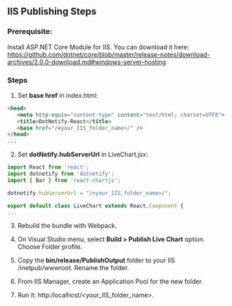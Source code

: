 ## IIS Publishing Steps

### Prerequisite:

Install ASP.NET Core Module for IIS.  You can download it here:<br/>
https://github.com/dotnet/core/blob/master/release-notes/download-archives/2.0.0-download.md#windows-server-hosting

### Steps

1. Set __base href__ in index.html:
```html
<head>
   <meta http-equiv="content-type" content="text/html; charset=UTF8">
   <title>DotNetify-React</title>
   <base href="/<your_IIS_folder_name>/" />
</head>
...
```

2. Set __dotNetify.hubServerUrl__ in LiveChart.jsx:
```jsx
import React from 'react';
import dotnetify from 'dotnetify';
import { Bar } from 'react-chartjs';

dotnetify.hubServerUrl = "/<your_IIS_folder_name>/";

export default class LiveChart extends React.Component {
...
```

3. Rebuild the bundle with Webpack.

4. On Visual Studio menu, select __Build > Publish Live Chart__ option.  Choose Folder profile.

5. Copy the __bin/release/PublishOutput__ folder to your IIS /inetpub/wwwroot.   Rename the folder.

6. From IIS Manager, create an Application Pool for the new folder.

7. Run it: http:/localhost/<your_IIS_folder_name>.
